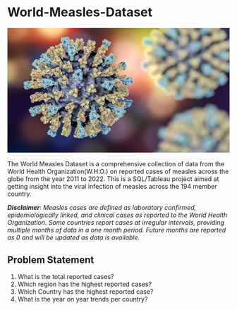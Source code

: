 # World-Measles-Dataset

![](Measles.jpg)

The World Measles Dataset is a comprehensive collection of data from the World Health Organization(W.H.O.) on reported cases of measles across the globe from the year 2011 to 2022. This is a SQL/Tableau project aimed at getting insight into the viral infection of measles across the 194 member country.

**_Disclaimer_**: _Measles cases are defined as laboratory confirmed, epidemiologically linked, and clinical cases as reported to the World Health Organization. Some countries report cases at irregular intervals, providing multiple months of data in a one month period. Future months are reported as 0 and will be updated as data is available._

## Problem Statement
1.  What is the total reported cases?
2.  Which region has the highest reported cases?
3.  Which Country has the highest reported case?
4.  What is the year on year trends per country?
